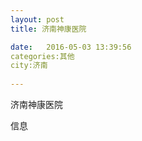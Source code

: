 ```yaml
--- 
layout: post 
title: 济南神康医院

date:   2016-05-03 13:39:56 
categories:其他  
city:济南
  
--- 
```

   
济南神康医院

信息

